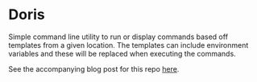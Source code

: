 # Doris

Simple command line utility to run or display commands based off templates from a given location. The templates can include
environment variables and these will be replaced when executing the commands.

See the accompanying blog post for this repo [here](https://blog.sbaldrich.dev/posts/2021-01-31-easy-templating-with-doris).
